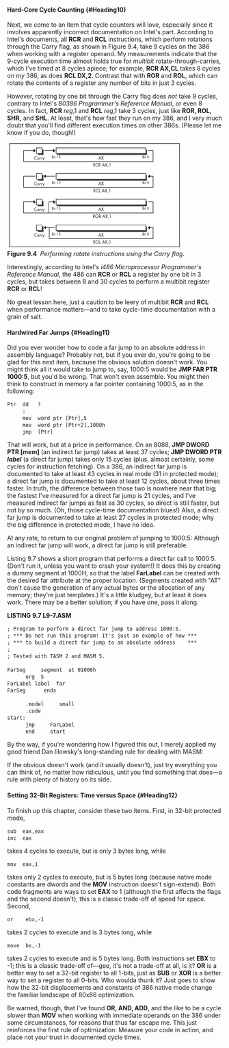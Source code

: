 #### Hard-Core Cycle Counting {#Heading10}

Next, we come to an item that cycle counters will love, especially since
it involves apparently incorrect documentation on Intel's part.
According to Intel's documents, all **RCR** and **RCL** instructions,
which perform rotations through the Carry flag, as shown in Figure 9.4,
take 9 cycles on the 386 when working with a register operand. My
measurements indicate that the 9-cycle execution time almost holds true
for *multibit* rotate-through-carries, which I've timed at 8 cycles
apiece; for example, **RCR AX,CL** takes 8 cycles on *my* 386, as does
**RCL DX,2**. Contrast that with **ROR** and **ROL**, which can rotate
the contents of a register any number of bits in just 3 cycles.

However, rotating by one bit through the Carry flag does *not* take 9
cycles, contrary to Intel's *80386 Programmer's Reference Manual*, or
even 8 cycles. In fact, **RCR** *reg*,1 and **RCL** *reg*,1 take 3
cycles, just like **ROR, ROL, SHR,** and **SHL**. At least, that's how
fast they run on my 386, and I very much doubt that you'll find
different execution times on other 386s. (Please let me know if you do,
though!)

![](images/09-04.jpg)\
 **Figure 9.4**  *Performing rotate instructions using the Carry flag.*

Interestingly, according to Intel's *i486 Microprocessor Programmer's
Reference Manual*, the 486 can **RCR** or **RCL** a register by one bit
in 3 cycles, but takes between 8 and 30 cycles to perform a multibit
register **RCR** or **RCL**!

No great lesson here, just a caution to be leery of multibit **RCR** and
**RCL** when performance matters—and to take cycle-time documentation
with a grain of salt.

#### Hardwired Far Jumps {#Heading11}

Did you ever wonder how to code a far jump to an absolute address in
assembly language? Probably not, but if you ever do, you're going to be
glad for this next item, because the obvious solution doesn't work. You
might think all it would take to jump to, say, 1000:5 would be **JMP FAR
PTR 1000:5**, but you'd be wrong. That won't even assemble. You might
then think to construct in memory a far pointer containing 1000:5, as in
the following:

    Ptr  dd   ?
         :
         mov  word ptr [Ptr],5
         mov  word ptr [Ptr+2],1000h
         jmp  [Ptr]

That will work, but at a price in performance. On an 8088, **JMP DWORD
PTR [*mem*]** (an indirect far jump) takes at least 37 cycles; **JMP
DWORD PTR *label*** (a direct far jump) takes only 15 cycles (plus,
almost certainly, some cycles for instruction fetching). On a 386, an
indirect far jump is documented to take at least 43 cycles in real mode
(31 in protected mode); a direct far jump is documented to take at least
12 cycles, about three times faster. In truth, the difference between
those two is nowhere near that big; the fastest I've measured for a
direct far jump is 21 cycles, and I've measured indirect far jumps as
fast as 30 cycles, so direct is still faster, but not by so much. (Oh,
those cycle-time documentation blues!) Also, a direct far jump is
documented to take at least 27 cycles in protected mode; why the big
difference in protected mode, I have no idea.

At any rate, to return to our original problem of jumping to 1000:5:
Although an indirect far jump will work, a direct far jump is still
preferable.

Listing 9.7 shows a short program that performs a direct far call to
1000:5. (Don't run it, unless you want to crash your system!) It does
this by creating a dummy segment at 1000H, so that the label
**FarLabel** can be created with the desired far attribute at the proper
location. (Segments created with "AT" don't cause the generation of any
actual bytes or the allocation of any memory; they're just templates.)
It's a little kludgey, but at least it does work. There may be a better
solution; if you have one, pass it along.

**LISTING 9.7 L9-7.ASM**

    ; Program to perform a direct far jump to address 1000:5.
    ; *** Do not run this program! It's just an example of how ***
    ; *** to build a direct far jump to an absolute address    ***
    ;
    ; Tested with TASM 2 and MASM 5.

    FarSeg     segment  at 01000h
          org  5
    FarLabel label  far
    FarSeg      ends

          .model     small
          .code
    start:
          jmp     FarLabel
          end     start

By the way, if you're wondering how I figured this out, I merely applied
my good friend Dan Illowsky's long-standing rule for dealing with MASM:

If the obvious doesn't work (and it usually doesn't), just try
everything you can think of, no matter how ridiculous, until you find
something that does—a rule with plenty of history on its side.

#### Setting 32-Bit Registers: Time versus Space {#Heading12}

To finish up this chapter, consider these two items. First, in 32-bit
protected mode,

    sub  eax,eax
    inc  eax

takes 4 cycles to execute, but is only 3 bytes long, while

    mov  eax,1

takes only 2 cycles to execute, but is 5 bytes long (because native mode
constants are dwords and the **MOV** instruction doesn't sign-extend).
Both code fragments are ways to set **EAX** to 1 (although the first
affects the flags and the second doesn't); this is a classic trade-off
of speed for space. Second,

    or    ebx,-1

takes 2 cycles to execute and is 3 bytes long, while

    move  bx,-1

takes 2 cycles to execute and is 5 bytes long. Both instructions set
**EBX** to -1; this is a classic trade-off of—gee, it's not a trade-off
at all, is it? **OR** is a better way to set a 32-bit register to all
1-bits, just as **SUB** or **XOR** is a better way to set a register to
all 0-bits. Who woulda thunk it? Just goes to show how the 32-bit
displacements and constants of 386 native mode change the familiar
landscape of 80x86 optimization.

Be warned, though, that I've found **OR, AND, ADD**, and the like to be
a cycle slower than **MOV** when working with immediate operands on the
386 under some circumstances, for reasons that thus far escape me. This
just reinforces the first rule of optimization: Measure your code in
action, and place not your trust in documented cycle times.